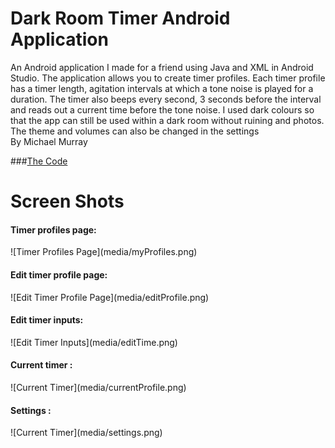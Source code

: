 # Dark Room Timer Android Application
An Android application I made for a friend using Java and XML in Android Studio.
The application allows you to create timer profiles.
Each timer profile has a timer length, agitation intervals at which a tone noise is played for a duration. 
The timer also beeps every second, 3 seconds before the interval and reads out a current time before the tone noise.
I used dark colours so that the app can still be used within a dark room without ruining and photos.
The theme and volumes can also be changed in the settings</br>
By Michael Murray</br>

###[The Code](Code/)

<h1>Screen Shots</h1>
<h4>Timer profiles page:</h4>
![Timer Profiles Page](media/myProfiles.png)
<h4>Edit timer profile page:</h4>
![Edit Timer Profile Page](media/editProfile.png)
<h4>Edit timer inputs:</h4>
![Edit Timer Inputs](media/editTime.png)
<h4>Current timer :</h4>
![Current Timer](media/currentProfile.png)
<h4>Settings :</h4>
![Current Timer](media/settings.png)

